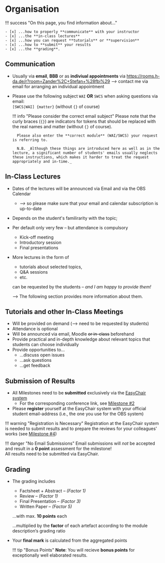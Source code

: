 # Organisation

!!! success "On this page, you find information about..."

    - [x] ...how to properly **communicate** with your instructor
    - [x] ...the **in-class lectures** 
    - [x] ...how you can request **tutorials** or **supervision**
    - [x] ...how to **submit** your results
    - [x] ...the **grading**.

## Communication

- Usually via **email**, **BBB** or as **indiviual appointments** via <https://rooms.h-da.de/r?room=Zander%2C+Stefan+%28fbi%29> 
    _-->_ contact me via email for arranging an individual appointment
- Please use the following subject `WAI` __OR__ `SWCS` when asking questions via email:  
    `[SWCS|WAI] {matter}` (without `{}` of course)

    !!! info "Please consider the correct email subject"
        Please note that the curly braces (`{}`) are indicators for tokens that should be replaced with the real names and matter (without `{}` of course).

        Please also enter the **correct module** (WAI/SWCS) your request is referring to.

        N.B. _Although these things are introduced here as well as in the lecture, a significant number of students' emails usually neglects these instructions, which makes it harder to treat the request appropriately and in-time._


## In-Class Lectures

<!--
!!! warning 
    **Corona Update**  
    Due to the corona crisis, there will be **no in-class lectures** during the summer term 2021.  
    Instead, we will use **BigBlueButton (BBB)** for all lectures 
-->

- Dates of the lectures will be announced via Email and via the OBS Calendar
    - _-->_ so please make sure that your email and calendar subscription is up-to-date 
- Depends on the student's familirarity with the topic; 
- Per default only very few – but attendance is compulsory
    - Kick-off meeting
    - Introductory session
    - Final presentations
- More lectures in the form of 
    - tutorials about selected topics, 
    - Q&A sessions 
    - etc. 
  
    can be requested by the students – _and I am happy to provide them!_

    --> The following section provides more information about them.

    <!-- _"I am happy to offer more lectures e.g. in form of tutorials etc. about specific topics but those have to be requested by the students"_ -->


## Tutorials and other In-Class Meetings
- Will be provided on demand (--> need to be requested by students)
- Attendance is optional
- Will be announced via email, Moodle ~~or in-class~~ beforehand
- Provide practical and in-depth knowledge about relevant topics that students can choose individually
- Provide opportunities to...
    - ...discuss open issues 
    - ...ask questions
    - ...get feedback


## Submission of Results
- All Milestones need to be **submitted** exclusively via the [EasyChair system](https://easychair.org)  
    - For the corresponding conference link, see [Milestone #2](milestone2.md#tasks)
- Please **register** yourself at the EasyChair system with your official student email-address (i.e., the one you use for the OBS system)

!!! warning "Registration is Necessary"
    Registration at the EasyChair system is needed to submit results and to prepare the reviews for your colleagues' works (see [Milestone #4](milestone4.md))

!!! danger "No Email Submissions"
    Email submissions will *not* be accepted and result in a **0 point** assessment for the milestone!  
    All results need to be submitted via EasyChair.


## Grading

* The grading includes
    
    * Factsheet + Abstract – _(Factor 1)_
    * Review – _(Factor 1)_
    * Final Presentation – _(Factor 3)_
    * Written Paper – _(Factor 5)_

    ...with max. **10 points** each

    ...multiplied by the **factor** of each artefact according to the module description‘s grading ratio

* Your **final mark** is calculated from the aggregated points

    !!! tip "Bonus Points"
        **Note**: You will recieve **bonus points** for exceptionally well elaborated results.

